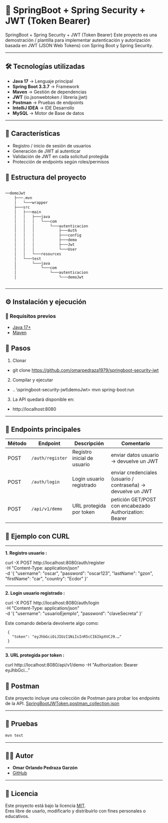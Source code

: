 
# 🚀 SpringBoot + Spring Security + JWT (Token Bearer)

SpringBoot + Spring Security + JWT (Token Bearer)
Este proyecto es una demostración / plantilla para implementar autenticación y autorización basada en JWT (JSON Web Tokens) con Spring Boot y Spring Security.

---

## 🛠️ Tecnologías utilizadas
- **Java 17** → Lenguaje principal  
- **Spring Boot 3.3.7** → Framework  
- **Maven** → Gestión de dependencias  
- **JWT** (io.jsonwebtoken / libreria jjwt)
- **Postman** → Pruebas de endpoints
- **IntelliJ IDEA** → IDE Desarrollo
- **MySQL** → Motor de Base de datos

---


## 🚀 Características

- Registro / inicio de sesión de usuarios
- Generación de JWT al autenticar
- Validación de JWT en cada solicitud protegida
- Protección de endpoints según roles/permisos


## 📂 Estructura del proyecto
```bash

──demoJwt
    ├───.mvn
    │   └───wrapper
    ├───src
    │   ├───main
    │   │   ├───java
    │   │   │   └───com
    │   │   │       └───autenticacion
    │   │   │           ├───Auth
    │   │   │           ├───config
    │   │   │           ├───demo
    │   │   │           ├───Jwt
    │   │   │           └───User
    │   │   └───resources
    │   └───test
    │       └───java
    │           └───com
    │               └───autenticacion
    │                   └───demoJwt



```
---

## ⚙️ Instalación y ejecución
### 🔹 Requisitos previos

- [Java 17+](https://adoptium.net/)
- [Maven](https://maven.apache.org/)


## 🔹 Pasos

1. Clonar

 - git clone https://github.com/omarpedraza1979/springboot-security-jwt

2. Compilar y ejecutar
 - .. \springboot-security-jwt\demoJwt>  mvn spring-boot:run


3. La API quedará disponible en:  
 - http://localhost:8080

---

## 📌 Endpoints principales

| Método | Endpoint        | Descripción                  | Comentario                                                     |
|--------|-----------------|------------------------------|----------------------------------------------------------------|
| POST   | `/auth/register`| Registro inicial de usuario  | enviar datos usuario → devuelve un JWT                         |
| POST   | `/auth/login`   | Login usuario registrado     | enviar credenciales (usuario / contraseña) → devuelve un JWT   | 
| POST   | `/api/v1/demo`  | URL protegida por token      | petición GET/POST con encabezado Authorization: Bearer <token> | 


## 🧪 Ejemplo con CURL

---
**1. Registro usuario :**

 curl -X POST http://localhost:8080/auth/register \
     -H "Content-Type: application/json" \
     -d '{
             "username": "oscar",
             "password": "oscar123",
             "lastName": "gzon",
             "firstName": "car",
             "country": "Ecdor"
         }'
  
---
**2. Login usuario registrado :**

curl -X POST http://localhost:8080/auth/login \
  -H "Content-Type: application/json" \
  -d '{
        "username": "usuarioEjemplo",
        "password": "claveSecreta"
      }'


   Este comando debería devolverte algo como:

     {
       "token": "eyJhbGciOiJIUzI1NiIsInR5cCI6IkpXVCJ9.…"
     }

---
**3. URL protegida por token :**

curl http://localhost:8080/api/v1/demo
  -H "Authorization: Bearer eyJhbGci…"


## 🧪 Postman
Este proyecto incluye una colección de Postman para probar los endpoints de la API. 
[SpringBootJWToken.postman_collection.json](./SpringBootJWToken.postman_collection.json)


---
## 🧪 Pruebas
```bash
mvn test
```
---

## 👨‍💻 Autor
- **Omar Orlando Pedraza Garzón**
- [GitHub](https://github.com/omarpedraza1979)
---


## 📜 Licencia
Este proyecto está bajo la licencia [MIT](LICENSE).  
Eres libre de usarlo, modificarlo y distribuirlo con fines personales o educativos.


